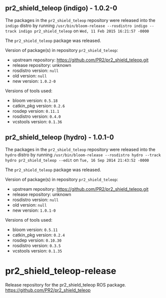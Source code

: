 ## pr2_shield_teleop (indigo) - 1.0.2-0

The packages in the `pr2_shield_teleop` repository were released into the `indigo` distro by running `/usr/bin/bloom-release --rosdistro indigo --track indigo pr2_shield_teleop` on `Wed, 11 Feb 2015 16:21:57 -0000`

The `pr2_shield_teleop` package was released.

Version of package(s) in repository `pr2_shield_teleop`:
- upstream repository: https://github.com/PR2/pr2_shield_teleop.git
- release repository: unknown
- rosdistro version: `null`
- old version: `null`
- new version: `1.0.2-0`

Versions of tools used:
- bloom version: `0.5.18`
- catkin_pkg version: `0.2.6`
- rosdep version: `0.11.1`
- rosdistro version: `0.4.0`
- vcstools version: `0.1.36`


## pr2_shield_teleop (hydro) - 1.0.1-0

The packages in the `pr2_shield_teleop` repository were released into the `hydro` distro by running `/usr/bin/bloom-release --rosdistro hydro --track hydro pr2_shield_teleop --edit` on `Tue, 16 Sep 2014 21:43:52 -0000`

The `pr2_shield_teleop` package was released.

Version of package(s) in repository `pr2_shield_teleop`:
- upstream repository: https://github.com/PR2/pr2_shield_teleop.git
- release repository: unknown
- rosdistro version: `null`
- old version: `null`
- new version: `1.0.1-0`

Versions of tools used:
- bloom version: `0.5.11`
- catkin_pkg version: `0.2.4`
- rosdep version: `0.10.30`
- rosdistro version: `0.3.5`
- vcstools version: `0.1.35`


pr2_shield_teleop-release
=========================

Release repository for the pr2_shield_teleop ROS package. https://github.com/PR2/pr2_shield_teleop
